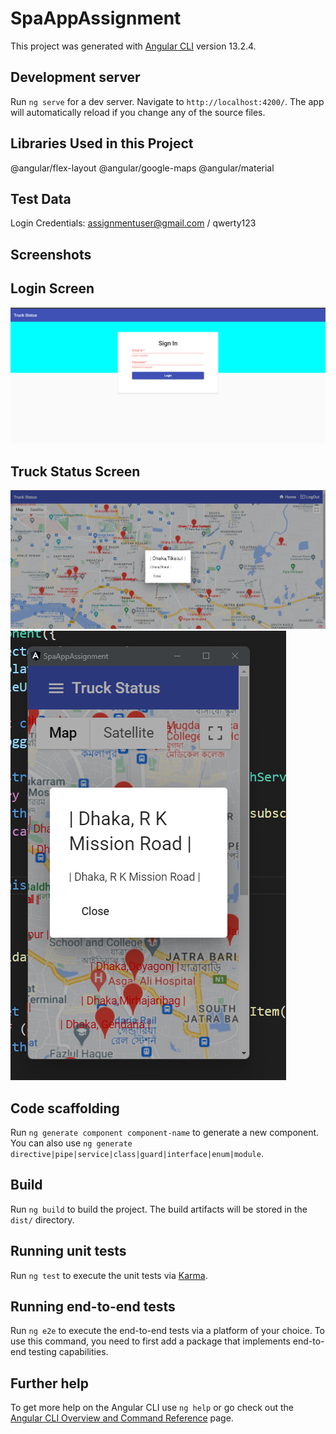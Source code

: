 # SpaAppAssignment

This project was generated with [Angular CLI](https://github.com/angular/angular-cli) version 13.2.4.

## Development server

Run `ng serve` for a dev server. Navigate to `http://localhost:4200/`. The app will automatically reload if you change any of the source files.


## Libraries Used in this Project

@angular/flex-layout
@angular/google-maps
@angular/material

## Test Data

Login Credentials: assignmentuser@gmail.com / qwerty123

## Screenshots
## Login Screen
![Alt text](screenshots/login.png "Optional Title")


## Truck Status Screen
![Alt text](screenshots/truck_status_in_googlemap.png "Truck Status (Web)")
![Alt text](screenshots/truck_status_in_googlemap_mobile.png "Truck Status (Mobile)")

## Code scaffolding

Run `ng generate component component-name` to generate a new component. You can also use `ng generate directive|pipe|service|class|guard|interface|enum|module`.

## Build

Run `ng build` to build the project. The build artifacts will be stored in the `dist/` directory.

## Running unit tests

Run `ng test` to execute the unit tests via [Karma](https://karma-runner.github.io).

## Running end-to-end tests

Run `ng e2e` to execute the end-to-end tests via a platform of your choice. To use this command, you need to first add a package that implements end-to-end testing capabilities.

## Further help

To get more help on the Angular CLI use `ng help` or go check out the [Angular CLI Overview and Command Reference](https://angular.io/cli) page.
